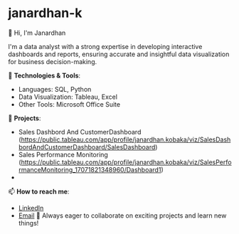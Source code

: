 # janardhan-k
👋 Hi, I'm Janardhan

I'm a data analyst with a strong expertise in developing interactive dashboards and reports, ensuring accurate and insightful data visualization for business decision-making.

🔧 **Technologies & Tools**:
- Languages: SQL, Python
- Data Visualization: Tableau, Excel
- Other Tools:  Microsoft Office Suite

🚀 **Projects**:
- Sales Dashbord And CustomerDashboard (https://public.tableau.com/app/profile/janardhan.kobaka/viz/SalesDashbordAndCustomerDashboard/SalesDashboard)
- Sales Performance Monitoring (https://public.tableau.com/app/profile/janardhan.kobaka/viz/SalesPerformanceMonitoring_17071821348960/Dashboard1)
- 
📫 **How to reach me**:
- [LinkedIn](linkedin.com/in/janardhan-kobaka-b341b7274)
- [Email](Janardhan.kcs@gmail.com)
🌟 Always eager to collaborate on exciting projects and learn new things!
